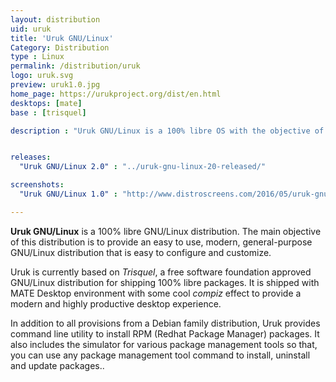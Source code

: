 ```yaml
---
layout: distribution
uid: uruk
title: 'Uruk GNU/Linux'
Category: Distribution
type : Linux
permalink: /distribution/uruk
logo: uruk.svg
preview: uruk1.0.jpg
home_page: https://urukproject.org/dist/en.html
desktops: [mate]
base : [trisquel]

description : "Uruk GNU/Linux is a 100% libre OS with the objective of providing an easy to use, modern, general-purpose OS that is easy to configure and customize"


releases:
  "Uruk GNU/Linux 2.0" : "../uruk-gnu-linux-20-released/"

screenshots:
  "Uruk GNU/Linux 1.0" : "http://www.distroscreens.com/2016/05/uruk-gnulinux-10-screenshots.html"

---
```


**Uruk GNU/Linux** is a 100% libre GNU/Linux distribution. The main objective of this distribution is to provide an easy to use, modern, general-purpose GNU/Linux distribution that is easy to configure and customize.  

Uruk is currently based on *Trisquel*, a free software foundation approved GNU/Linux distribution for shipping 100% libre packages. It is shipped with MATE Desktop environment with some cool *compiz* effect to provide a modern and highly productive desktop experience.

In addition to all provisions from a Debian family distribution, Uruk provides command line utility to install RPM (Redhat Package Manager) packages. It also includes the simulator for various package management tools so that, you can use any package management tool command to install, uninstall and update packages..